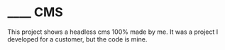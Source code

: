 # ____ CMS

This project shows a headless cms 100% made by me. It was a project I developed for a customer, but the code is mine. 

